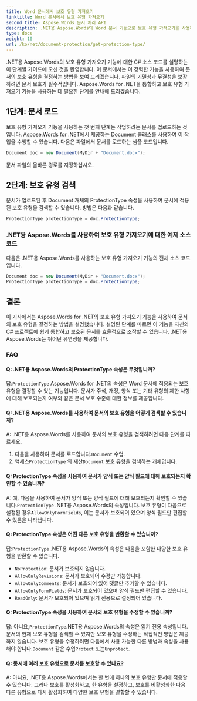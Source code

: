 ```yaml
---
title: Word 문서에서 보호 유형 가져오기
linktitle: Word 문서에서 보호 유형 가져오기
second_title: Aspose.Words 문서 처리 API
description: .NET용 Aspose.Words의 Word 문서 기능으로 보호 유형 가져오기를 사용하여 문서의 보호 유형을 결정하는 방법을 알아보세요.
type: docs
weight: 10
url: /ko/net/document-protection/get-protection-type/
---
```

.NET용 Aspose.Words의 보호 유형 가져오기 기능에 대한 C# 소스 코드를 설명하는 이 단계별 가이드에 오신 것을 환영합니다. 이 문서에서는 이 강력한 기능을 사용하여 문서의 보호 유형을 결정하는 방법을 보여 드리겠습니다. 파일의 기밀성과 무결성을 보장하려면 문서 보호가 필수적입니다. Aspose.Words for .NET을 통합하고 보호 유형 가져오기 기능을 사용하는 데 필요한 단계를 안내해 드리겠습니다.

## 1단계: 문서 로드

보호 유형 가져오기 기능을 사용하는 첫 번째 단계는 작업하려는 문서를 업로드하는 것입니다. Aspose.Words for .NET에서 제공하는 Document 클래스를 사용하여 이 작업을 수행할 수 있습니다. 다음은 파일에서 문서를 로드하는 샘플 코드입니다.

```csharp
Document doc = new Document(MyDir + "Document.docx");
```

문서 파일의 올바른 경로를 지정하십시오.

## 2단계: 보호 유형 검색

문서가 업로드된 후 Document 개체의 ProtectionType 속성을 사용하여 문서에 적용된 보호 유형을 검색할 수 있습니다. 방법은 다음과 같습니다.

```csharp
ProtectionType protectionType = doc.ProtectionType;
```

### .NET용 Aspose.Words를 사용하여 보호 유형 가져오기에 대한 예제 소스 코드

다음은 .NET용 Aspose.Words를 사용하는 보호 유형 가져오기 기능의 전체 소스 코드입니다.

```csharp
Document doc = new Document(MyDir + "Document.docx");
ProtectionType protectionType = doc.ProtectionType;
```

## 결론

이 기사에서는 Aspose.Words for .NET의 보호 유형 가져오기 기능을 사용하여 문서의 보호 유형을 결정하는 방법을 설명했습니다. 설명된 단계를 따르면 이 기능을 자신의 C# 프로젝트에 쉽게 통합하고 보호된 문서를 효율적으로 조작할 수 있습니다. .NET용 Aspose.Words는 뛰어난 유연성을 제공합니다.

### FAQ

#### Q: .NET용 Aspose.Words의 ProtectionType 속성은 무엇입니까?

 답:`ProtectionType` Aspose.Words for .NET의 속성은 Word 문서에 적용되는 보호 유형을 결정할 수 있는 기능입니다. 문서가 주석, 개정, 양식 또는 기타 유형의 제한 사항에 대해 보호되는지 여부와 같은 문서 보호 수준에 대한 정보를 제공합니다.

#### Q: .NET용 Aspose.Words를 사용하여 문서의 보호 유형을 어떻게 검색할 수 있습니까?

A: .NET용 Aspose.Words를 사용하여 문서의 보호 유형을 검색하려면 다음 단계를 따르세요.
1.  다음을 사용하여 문서를 로드합니다.`Document` 수업.
2.  액세스`ProtectionType` 의 재산`Document` 보호 유형을 검색하는 개체입니다.

#### Q: ProtectionType 속성을 사용하여 문서가 양식 또는 양식 필드에 대해 보호되는지 확인할 수 있습니까?

 A: 예, 다음을 사용하여 문서가 양식 또는 양식 필드에 대해 보호되는지 확인할 수 있습니다.`ProtectionType` .NET용 Aspose.Words의 속성입니다. 보호 유형이 다음으로 설정된 경우`AllowOnlyFormFields`, 이는 문서가 보호되어 있으며 양식 필드만 편집할 수 있음을 나타냅니다.

#### Q: ProtectionType 속성은 어떤 다른 보호 유형을 반환할 수 있습니까?

 답:`ProtectionType` .NET용 Aspose.Words의 속성은 다음을 포함한 다양한 보호 유형을 반환할 수 있습니다.
- `NoProtection`: 문서가 보호되지 않습니다.
- `AllowOnlyRevisions`: 문서가 보호되어 수정만 가능합니다.
- `AllowOnlyComments`: 문서가 보호되어 있어 댓글만 추가할 수 있습니다.
- `AllowOnlyFormFields`: 문서가 보호되어 있으며 양식 필드만 편집할 수 있습니다.
- `ReadOnly`: 문서가 보호되어 있으며 읽기 전용으로 설정되어 있습니다.

#### Q: ProtectionType 속성을 사용하여 문서의 보호 유형을 수정할 수 있습니까?

 답: 아니요,`ProtectionType`.NET용 Aspose.Words의 속성은 읽기 전용 속성입니다. 문서의 현재 보호 유형을 검색할 수 있지만 보호 유형을 수정하는 직접적인 방법은 제공하지 않습니다. 보호 유형을 수정하려면 다음에서 사용 가능한 다른 방법과 속성을 사용해야 합니다.`Document` 같은 수업`Protect` 또는`Unprotect`.

#### Q: 동시에 여러 보호 유형으로 문서를 보호할 수 있나요?

A: 아니요, .NET용 Aspose.Words에서는 한 번에 하나의 보호 유형만 문서에 적용할 수 있습니다. 그러나 보호를 활성화하고, 한 유형을 설정하고, 보호를 비활성화한 다음 다른 유형으로 다시 활성화하여 다양한 보호 유형을 결합할 수 있습니다.

